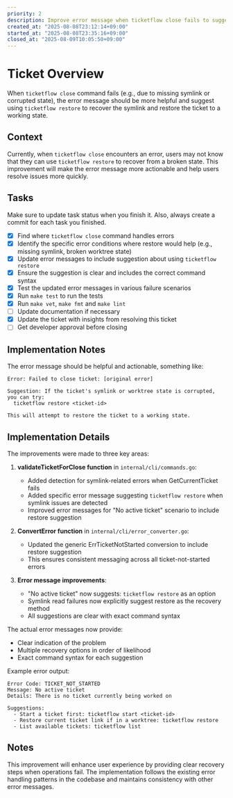 ```yaml
---
priority: 2
description: Improve error message when ticketflow close fails to suggest using ticketflow restore
created_at: "2025-08-08T23:12:14+09:00"
started_at: "2025-08-08T23:35:16+09:00"
closed_at: "2025-08-09T10:05:50+09:00"
---
```


# Ticket Overview

When `ticketflow close` command fails (e.g., due to missing symlink or corrupted state), the error message should be more helpful and suggest using `ticketflow restore` to recover the symlink and restore the ticket to a working state.

## Context

Currently, when `ticketflow close` encounters an error, users may not know that they can use `ticketflow restore` to recover from a broken state. This improvement will make the error message more actionable and help users resolve issues more quickly.

## Tasks
Make sure to update task status when you finish it. Also, always create a commit for each task you finished.

- [x] Find where `ticketflow close` command handles errors
- [x] Identify the specific error conditions where restore would help (e.g., missing symlink, broken worktree state)
- [x] Update error messages to include suggestion about using `ticketflow restore`
- [x] Ensure the suggestion is clear and includes the correct command syntax
- [x] Test the updated error messages in various failure scenarios
- [x] Run `make test` to run the tests
- [x] Run `make vet`, `make fmt` and `make lint`
- [ ] Update documentation if necessary
- [x] Update the ticket with insights from resolving this ticket
- [ ] Get developer approval before closing

## Implementation Notes

The error message should be helpful and actionable, something like:
```
Error: Failed to close ticket: [original error]

Suggestion: If the ticket's symlink or worktree state is corrupted, you can try:
  ticketflow restore <ticket-id>

This will attempt to restore the ticket to a working state.
```

## Implementation Details

The improvements were made to three key areas:

1. **validateTicketForClose function** in `internal/cli/commands.go`:
   - Added detection for symlink-related errors when GetCurrentTicket fails
   - Added specific error message suggesting `ticketflow restore` when symlink issues are detected
   - Improved error messages for "No active ticket" scenario to include restore suggestion

2. **ConvertError function** in `internal/cli/error_converter.go`:
   - Updated the generic ErrTicketNotStarted conversion to include restore suggestion
   - This ensures consistent messaging across all ticket-not-started errors

3. **Error message improvements**:
   - "No active ticket" now suggests: `ticketflow restore` as an option
   - Symlink read failures now explicitly suggest restore as the recovery method
   - All suggestions are clear with exact command syntax

The actual error messages now provide:
- Clear indication of the problem
- Multiple recovery options in order of likelihood
- Exact command syntax for each suggestion

Example error output:
```
Error Code: TICKET_NOT_STARTED
Message: No active ticket
Details: There is no ticket currently being worked on

Suggestions:
  - Start a ticket first: ticketflow start <ticket-id>
  - Restore current ticket link if in a worktree: ticketflow restore
  - List available tickets: ticketflow list
```

## Notes

This improvement will enhance user experience by providing clear recovery steps when operations fail. The implementation follows the existing error handling patterns in the codebase and maintains consistency with other error messages.